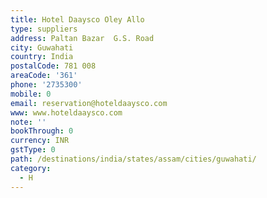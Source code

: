 ```yaml
---
title: Hotel Daaysco Oley Allo
type: suppliers
address: Paltan Bazar  G.S. Road
city: Guwahati
country: India
postalCode: 781 008
areaCode: '361'
phone: '2735300'
mobile: 0
email: reservation@hoteldaaysco.com
www: www.hoteldaaysco.com
note: ''
bookThrough: 0
currency: INR
gstType: 0
path: /destinations/india/states/assam/cities/guwahati/
category:
  - H
---
```


